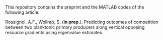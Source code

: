 This repository contains the preprint and the MATLAB codes of the following article:

Rossignol, A.F., Wollrab, S. (**in prep.**). Predicting outcomes of competition between two planktonic primary producers along vertical opposing resource gradients using eigenvalue estimates.
